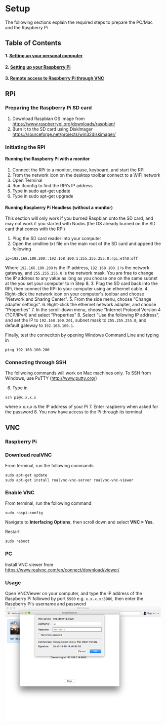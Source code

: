 # Setup
The following sections explain the required steps to prepare the PC/Mac and the Raspberry Pi

## Table of Contents  
#### 1. [Setting up your personal computer](#pcmac)    
#### 2. [Setting up your Raspberry Pi](#rpi) 
#### 3. [Remote access to Raspberry Pi through VNC](#vnc) 

<a name="rpi"/>

## RPi
### Preparing the Raspberry Pi SD card
1.	Download Raspbian OS image from https://www.raspberrypi.org/downloads/raspbian/
2.  Burn it to the SD card using DiskImager https://sourceforge.net/projects/win32diskimager/

### Initiating the RPi
#### Running the Raspberry Pi with a monitor
1.	Connect the RPi to a monitor, mouse, keyboard, and start the RPi
4.	From the network icon on the desktop toolbar connect to a WiFi network
5.	Open Terminal
6.	Run ifconfig to find the RPi’s IP address
7.	Type in sudo apt-get update
8.	Type in sudo apt-get upgrade

#### Running Raspberry Pi Headless (without a monitor)
This section will only work if you burned Raspbian onto the SD card, and may not work if you started with Noobs (the OS already burned on the SD card that comes with the RPi)
1.	Plug the SD card reader into your computer
2.	Open the cmdline.txt file on the main root of the SD card and append the following
```
ip=192.168.100.200::192.168.100.1:255.255.255.0:rpi:eth0:off
```
Where `192.168.100.200` is the IP address, `192.168.100.1` is the network gateway, and `255.255.255.0` is the network mask. You are free to change the IP address to any value as long as you choose one on the same subnet at the you set your computer to in Step 8.
3.	Plug the SD card back into the RPi, then connect the RPi to your computer using an ethernet cable.
4.	Right-click the network icon on your computer's toolbar and choose "Network and Sharing Center".
5.  From the side menu, choose "Change adapter settings".
6.  Right-click the ethernet network adapter, and choose "Properties"
7.  In the scroll-down menu, choose "Internet Protocol Version 4 (TCP/IPv4) and select "Properties"
8.  Select "Use the following IP address", and set the IP to `192.168.100.201`, subnet mask to `255.255.255.0`, and default gateway to `192.168.100.1`.

Finally, test the conneciton by opening Windows Command Line and typing in
```
ping 192.168.100.200
```

### Connecting through SSH
The follwoing commands will work on Mac machines only. To SSH from Windows, use PuTTY (http://www.putty.org/)

6.	Type in
```
ssh pi@x.x.x.x
```
where x.x.x.x is the IP address of your Pi
7.	Enter raspberry when asked for the password
8.	You now have access to the Pi through its terminal

<a name="vnc"/>

## VNC
### Raspberry Pi
### Download realVNC
From terminal, run the following commands
```
sudo apt-get update
sudo apt-get install realvnc-vnc-server realvnc-vnc-viewer
```
### Enable VNC
From terminal, run the following command
```
sudo raspi-config
```

Navigate to **Interfacing Options**, then scroll down and select **VNC > Yes**.

Restart
```
sudo reboot
```

### PC
Install VNC viewer from https://www.realvnc.com/en/connect/download/viewer/

### Usage
Open VNCViewer on your computer, and type the IP address of the Raspberry Pi followed by port `5900` e.g. `x.x.x.x:5900`, then enter the Raspberry Pi’s username and password
![Screenshot](/images/vnc2.png?raw=true "Login")

